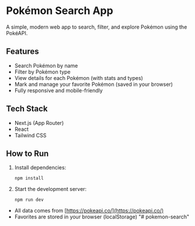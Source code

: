 # Pokémon Search App

A simple, modern web app to search, filter, and explore Pokémon using the PokéAPI.

## Features

- Search Pokémon by name
- Filter by Pokémon type
- View details for each Pokémon (with stats and types)
- Mark and manage your favorite Pokémon (saved in your browser)
- Fully responsive and mobile-friendly

## Tech Stack

- Next.js (App Router)
- React
- Tailwind CSS

## How to Run

1. Install dependencies:
   ```
   npm install
   ```
2. Start the development server:
   ```
   npm run dev
   ```



- All data comes from [https://pokeapi.co/](https://pokeapi.co/)
- Favorites are stored in your browser (localStorage)
"# pokemon-search" 
